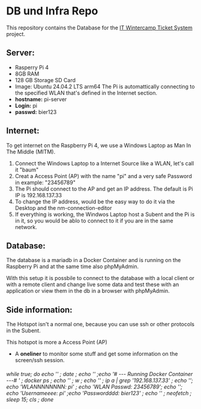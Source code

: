 # DB und Infra Repo


This repository contains the Database for the [IT Wintercamp Ticket System](https://github.com/IT-Wintercamp-2025) project.

## Server:
  - Rasperry Pi 4
  - 8GB RAM
  - 128 GB Storage SD Card
  - Image: Ubuntu 24.04.2 LTS arm64
  The Pi is automattically connecting to the specified WLAN that's defined in the Internet section.
  - **hostname:** pi-server
  - **Login:** pi
  - **passwd:** bier123
## Internet:
  To get internet on the Raspberry Pi 4, we use a Windows Laptop as Man In The Middle (MITM).
  1. Connect the Windows Laptop to a Internet Source like a WLAN, let's call it "baum"
  2. Creat a Access Point (AP) with the name "pi" and a very safe Password in example: "23456789"
  3. The Pi should connect to the AP and get an IP address. The default is Pi IP is 192.168.137.33
  4. To change the IP address, would be the easy way to do it via the Desktop and the nm-connection-editor
  5. If everything is working, the Windwos Laptop host a Subent and the Pi is in it, so you would be ablo to connect to it if you are in the same network.
   
## Database:
The database is a mariadb in a Docker Container and is running on the Raspberry Pi and at the same time also phpMyAdmin.

With this setup it is possbile to connect to the database with a local client or with a remote client and change live some data and test these with an application or view them in the db in a browser with phpMyAdmin.


## Side information:
  The Hotspot isn't a normal one, because you can use ssh or other protocols in the Subent.

  This hotspot is more a Access Point (AP)

  - A **oneliner** to monitor some stuff and get some information on the screen/ssh session.
  ###### while true; do  echo '' ; date ; echo '' ;echo '# --- Running Docker Container ---# ' ; docker ps ; echo '' ; w ; echo '' ; ip a | grep '192.168.137.33' ; echo  ''; echo 'WLANNNNNNNN: pi' ; echo 'WLAN Passwd: 23456789'; echo ''; echo 'Usernameeee: pi' ;echo 'Passwordddd: bier123' ; echo '' ; neofetch ; sleep 15; cls ; done

